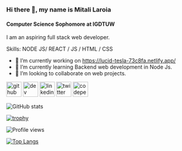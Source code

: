 ### Hi there 👋, my name is Mitali Laroia
#### Computer Science Sophomore at IGDTUW
I am an aspiring full stack web developer. 

Skills: NODE JS/ REACT / JS / HTML / CSS

- 🔭 I’m currently working on https://lucid-tesla-73c8fa.netlify.app/ 
- 🌱 I’m currently learning Backend web development in Node Js. 
- 👯 I’m looking to collaborate on web projects. 


[<img src='https://cdn.jsdelivr.net/npm/simple-icons@3.0.1/icons/github.svg' alt='github' height='40'>](https://github.com/https://github.com/Mitali-laroia)  [<img src='https://cdn.jsdelivr.net/npm/simple-icons@3.0.1/icons/dev-dot-to.svg' alt='dev' height='40'>](https://dev.to/mitalilaroia)  [<img src='https://cdn.jsdelivr.net/npm/simple-icons@3.0.1/icons/linkedin.svg' alt='linkedin' height='40'>](https://www.linkedin.com/in/https://www.linkedin.com/in/mitali-laroia-b52763191/)  [<img src='https://cdn.jsdelivr.net/npm/simple-icons@3.0.1/icons/twitter.svg' alt='twitter' height='40'>](https://twitter.com/https://twitter.com/LaroiaMitali?s=08)  [<img src='https://cdn.jsdelivr.net/npm/simple-icons@3.0.1/icons/codepen.svg' alt='codepen' height='40'>](https://codepen.io/Mitali-laroia)  

![GitHub stats](https://github-readme-stats.vercel.app/api?username=Mitali-laroia&show_icons=true&theme=radical) 

[![trophy](https://github-profile-trophy.vercel.app/?username=Mitali-laroia)](https://github.com/ryo-ma/github-profile-trophy)


![Profile views](https://gpvc.arturio.dev/Mitali-laroia)  

[![Top Langs](https://github-readme-stats.vercel.app/api/top-langs/?username=Mitali-laroia)](https://github.com/anuraghazra/github-readme-stats)










